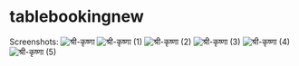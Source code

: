﻿# tablebookingnew

Screenshots:
![श्री-कृष्णा](https://github.com/sagargiri456/tablebookingnew/assets/135608808/7f42f74f-e99a-4372-9759-c0ee20fceeb3)
![श्री-कृष्णा (1)](https://github.com/sagargiri456/tablebookingnew/assets/135608808/126ff309-9e04-45d0-8662-76410a5b8494)
![श्री-कृष्णा (2)](https://github.com/sagargiri456/tablebookingnew/assets/135608808/beae87bb-4d5a-4dd3-ba19-9abbd1137f4f)
 ![श्री-कृष्णा (3)](https://github.com/sagargiri456/tablebookingnew/assets/135608808/5c0b31a7-3374-43ab-8560-8eb78bb1bca3)
![श्री-कृष्णा (4)](https://github.com/sagargiri456/tablebookingnew/assets/135608808/df5d2405-bceb-408f-95ac-f34c57e65423)
![श्री-कृष्णा (5)](https://github.com/sagargiri456/tablebookingnew/assets/135608808/0a62092c-0c95-4119-8192-69673858fd8f)
